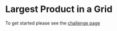 # Largest Product in a Grid

To get started please see the [challenge page](https://projecteuler.net/problem=11)
